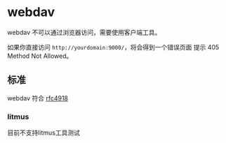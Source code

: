 # webdav

webdav 不可以通过浏览器访问，需要使用客户端工具。

如果你直接访问 `http://yourdomain:9000/`，将会得到一个错误页面 提示 405 Method Not Allowed。

## 标准

webdav 符合 [rfc4918](https://datatracker.ietf.org/doc/html/rfc4918)

### litmus

目前不支持litmus工具测试
